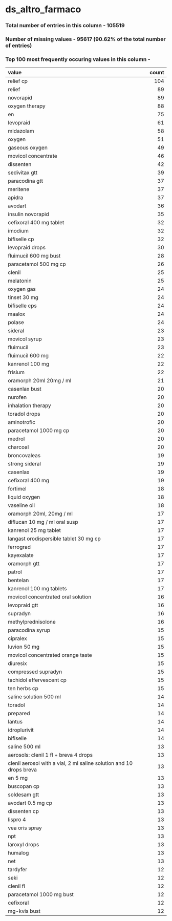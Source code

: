 
# ds_altro_farmaco

### Total number of entries in this column - 105519

### Number of missing values - 95617 (90.62% of the total number of entries)

### Top 100 most frequently occuring values in this column -

| value                                                               |   count |
|:--------------------------------------------------------------------|--------:|
| relief cp                                                           |     104 |
| relief                                                              |      89 |
| novorapid                                                           |      89 |
| oxygen therapy                                                      |      88 |
| en                                                                  |      75 |
| levopraid                                                           |      61 |
| midazolam                                                           |      58 |
| oxygen                                                              |      51 |
| gaseous oxygen                                                      |      49 |
| movicol concentrate                                                 |      46 |
| dissenten                                                           |      42 |
| sedivitax gtt                                                       |      39 |
| paracodina gtt                                                      |      37 |
| meritene                                                            |      37 |
| apidra                                                              |      37 |
| avodart                                                             |      36 |
| insulin novorapid                                                   |      35 |
| cefixoral 400 mg tablet                                             |      32 |
| imodium                                                             |      32 |
| bifiselle cp                                                        |      32 |
| levopraid drops                                                     |      30 |
| fluimucil 600 mg bust                                               |      28 |
| paracetamol 500 mg cp                                               |      26 |
| clenil                                                              |      25 |
| melatonin                                                           |      25 |
| oxygen gas                                                          |      24 |
| tinset 30 mg                                                        |      24 |
| bifiselle cps                                                       |      24 |
| maalox                                                              |      24 |
| polase                                                              |      24 |
| sideral                                                             |      23 |
| movicol syrup                                                       |      23 |
| fluimucil                                                           |      23 |
| fluimucil 600 mg                                                    |      22 |
| kanrenol 100 mg                                                     |      22 |
| frisium                                                             |      22 |
| oramorph 20ml 20mg / ml                                             |      21 |
| casenlax bust                                                       |      20 |
| nurofen                                                             |      20 |
| inhalation therapy                                                  |      20 |
| toradol drops                                                       |      20 |
| aminotrofic                                                         |      20 |
| paracetamol 1000 mg cp                                              |      20 |
| medrol                                                              |      20 |
| charcoal                                                            |      20 |
| broncovaleas                                                        |      19 |
| strong sideral                                                      |      19 |
| casenlax                                                            |      19 |
| cefixoral 400 mg                                                    |      19 |
| fortimel                                                            |      18 |
| liquid oxygen                                                       |      18 |
| vaseline oil                                                        |      18 |
| oramorph 20ml, 20mg / ml                                            |      17 |
| diflucan 10 mg / ml oral susp                                       |      17 |
| kanrenol 25 mg tablet                                               |      17 |
| langast orodispersible tablet 30 mg cp                              |      17 |
| ferrograd                                                           |      17 |
| kayexalate                                                          |      17 |
| oramorph gtt                                                        |      17 |
| patrol                                                              |      17 |
| bentelan                                                            |      17 |
| kanrenol 100 mg tablets                                             |      17 |
| movicol concentrated oral solution                                  |      16 |
| levopraid gtt                                                       |      16 |
| supradyn                                                            |      16 |
| methylprednisolone                                                  |      16 |
| paracodina syrup                                                    |      15 |
| cipralex                                                            |      15 |
| luvion 50 mg                                                        |      15 |
| movicol concentrated orange taste                                   |      15 |
| diuresix                                                            |      15 |
| compressed supradyn                                                 |      15 |
| tachidol effervescent cp                                            |      15 |
| ten herbs cp                                                        |      15 |
| saline solution 500 ml                                              |      14 |
| toradol                                                             |      14 |
| prepared                                                            |      14 |
| lantus                                                              |      14 |
| idroplurivit                                                        |      14 |
| bifiselle                                                           |      14 |
| saline 500 ml                                                       |      13 |
| aerosols: clenil 1 fl + breva 4 drops                               |      13 |
| clenil aerosol with a vial, 2 ml saline solution and 10 drops breva |      13 |
| en 5 mg                                                             |      13 |
| buscopan cp                                                         |      13 |
| soldesam gtt                                                        |      13 |
| avodart 0.5 mg cp                                                   |      13 |
| dissenten cp                                                        |      13 |
| lispro 4                                                            |      13 |
| vea oris spray                                                      |      13 |
| npt                                                                 |      13 |
| laroxyl drops                                                       |      13 |
| humalog                                                             |      13 |
| net                                                                 |      13 |
| tardyfer                                                            |      12 |
| seki                                                                |      12 |
| clenil fl                                                           |      12 |
| paracetamol 1000 mg bust                                            |      12 |
| cefixoral                                                           |      12 |
| mg-kvis bust                                                        |      12 |

